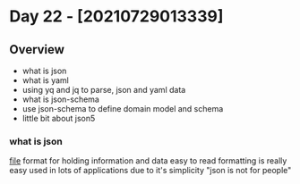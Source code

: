 # Day 22 - [20210729013339]

## Overview
* what is json
* what is yaml
* using yq and jq to parse, json and yaml data
* what is json-schema
* use json-schema to define domain model and schema
* little bit about json5


### what is json

[file](xyz.json)
format for holding information and data
easy to read
formatting is really easy
used in lots of applications due to it's simplicity
"json is not for people"
